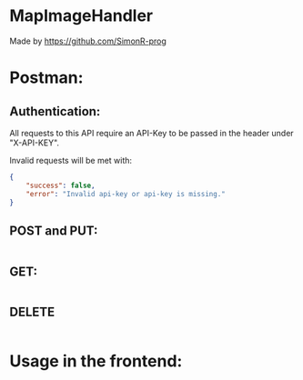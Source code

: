 # MapImageHandler

Made by https://github.com/SimonR-prog

# Postman:

## Authentication:

All requests to this API require an API-Key to be passed in the header under "X-API-KEY". 

Invalid requests will be met with:

```json
{
    "success": false,
    "error": "Invalid api-key or api-key is missing."
}
```

## POST and PUT: 


```json

```


## GET:


```json

```

## DELETE


```json

```

# Usage in the frontend:
